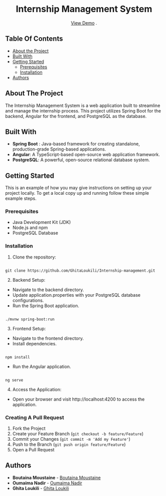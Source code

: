<br/>
<p align="center">
  <h1 align="center">Internship Management System</h1>

  <p align="center">
    <a href="https://github.com//Internship-management">View Demo</a>
    .
  </p>
</p>



## Table Of Contents

* [About the Project](#about-the-project)
* [Built With](#built-with)
* [Getting Started](#getting-started)
  * [Prerequisites](#prerequisites)
  * [Installation](#installation)
* [Authors](#authors)

## About The Project

The Internship Management System is a web application built to streamline and manage the internship process. This project utilizes Spring Boot for the backend, Angular for the frontend, and PostgreSQL as the database.

## Built With

* **Spring Boot** : Java-based framework for creating standalone, production-grade Spring-based applications.
* **Angular**: A TypeScript-based open-source web application framework.
* **PostgreSQL**: A powerful, open-source relational database system.

## Getting Started

This is an example of how you may give instructions on setting up your project locally.
To get a local copy up and running follow these simple example steps.

### Prerequisites

* Java Development Kit (JDK)
* Node.js and npm
* PostgreSQL Database

### Installation

1. Clone the repository:
```shell

git clone https://github.com/GhitaLoukili/Internship-management.git

```

2. Backend Setup:
* Navigate to the backend directory.
* Update application.properties with your PostgreSQL database configurations.
* Run the Spring Boot application.
```shell

./mvnw spring-boot:run

```

3. Frontend Setup:
* Navigate to the frontend directory.
* Install dependencies.
```shell

npm install

```
* Run the Angular application.
```shell

ng serve

```

4. Access the Application:
* Open your browser and visit http://localhost:4200 to access the application.

### Creating A Pull Request

1. Fork the Project
2. Create your Feature Branch (```git checkout -b feature/Feature```)
3. Commit your Changes (`git commit -m 'Add my Feature'`)
4. Push to the Branch (`git push origin feature/Feature`)
5. Open a Pull Request

## Authors

* **Boutaina Moustaine** - [Boutaina Moustaine](https://github.com/BoutainaM-dev)
* **Oumaima Nadir** - [Oumaima Nadir](https://github.com/nadiroumaima)
* **Ghita Loukili** - [Ghita Loukili](https://github.com/GhitaLoukili)

